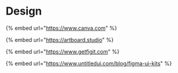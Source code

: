 # Design

{% embed url="https://www.canva.com" %}

{% embed url="https://artboard.studio" %}

{% embed url="https://www.getfigit.com" %}

{% embed url="https://www.untitledui.com/blog/figma-ui-kits" %}
